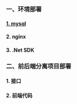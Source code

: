 ### 一、环境部署
#### [1.  mysql](https://github.com/chi8708/Linux-.Net/blob/main/linux%E9%83%A8%E7%BD%B2mysql.md)
#### 2.  nginx
#### 3.  .Net SDK
### 二、前后端分离项目部署
#### 1. 接口
#### 2. 前端代码
